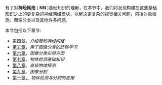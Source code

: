 

有了对**神经网络** ( **NN** )基础知识的理解，在本节中，我们将发现构建在这些基础知识之上的更复杂的神经网络模块，以解决更复杂的视觉相关问题，包括对象检测、图像分类以及其他许多问题。

本节包括以下章节:

*   [第四章](c184fff6-28cc-4e13-830b-3b2a21736f75.xhtml)，*介绍卷积神经网络*
*   [第五章](03f73691-e878-4719-8fff-96d2f46e410b.xhtml)，*用于图像分类的迁移学习*
*   [第六章](79080932-66ab-483e-95b6-c1ab858742ab.xhtml)，*图像分类实用方面*
*   [第七章](1d1dcdce-2034-4501-ab20-6196eea7f75c.xhtml)、*物体检测基础知识*
*   [第八章](028d9c3a-56be-4695-9c2e-250d8329ca84.xhtml)、*高级物体探测*
*   [第九章](40b56752-6dda-4449-8535-6bfcf5e534d8.xhtml)、*图像分割*
*   [第十章，](9b3e4a1d-dfbb-4580-920c-5ff1238021b2.xhtml) *物体检测与分割的应用*